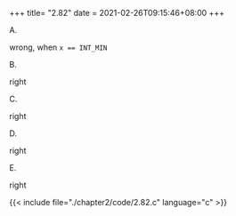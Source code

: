 +++
title= "2.82"
date = 2021-02-26T09:15:46+08:00
+++

A.

wrong, when `x == INT_MIN`

B.

right

C.

right

D.

right

E.

right

{{< include file="./chapter2/code/2.82.c" language="c" >}}

